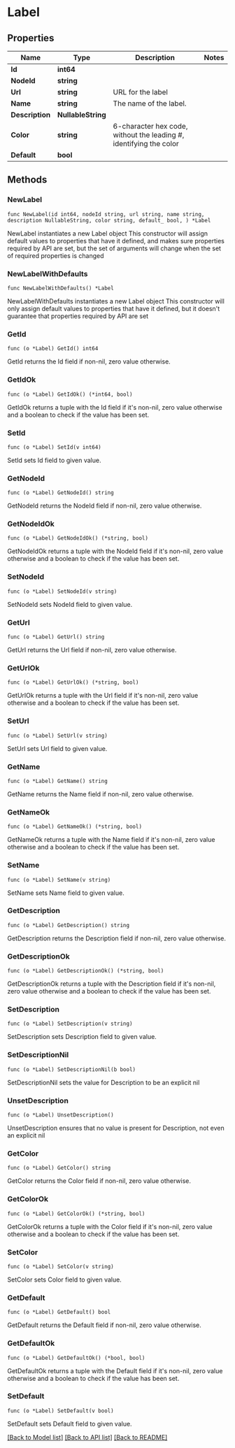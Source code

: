 # Label

## Properties

Name | Type | Description | Notes
------------ | ------------- | ------------- | -------------
**Id** | **int64** |  | 
**NodeId** | **string** |  | 
**Url** | **string** | URL for the label | 
**Name** | **string** | The name of the label. | 
**Description** | **NullableString** |  | 
**Color** | **string** | 6-character hex code, without the leading #, identifying the color | 
**Default** | **bool** |  | 

## Methods

### NewLabel

`func NewLabel(id int64, nodeId string, url string, name string, description NullableString, color string, default_ bool, ) *Label`

NewLabel instantiates a new Label object
This constructor will assign default values to properties that have it defined,
and makes sure properties required by API are set, but the set of arguments
will change when the set of required properties is changed

### NewLabelWithDefaults

`func NewLabelWithDefaults() *Label`

NewLabelWithDefaults instantiates a new Label object
This constructor will only assign default values to properties that have it defined,
but it doesn't guarantee that properties required by API are set

### GetId

`func (o *Label) GetId() int64`

GetId returns the Id field if non-nil, zero value otherwise.

### GetIdOk

`func (o *Label) GetIdOk() (*int64, bool)`

GetIdOk returns a tuple with the Id field if it's non-nil, zero value otherwise
and a boolean to check if the value has been set.

### SetId

`func (o *Label) SetId(v int64)`

SetId sets Id field to given value.


### GetNodeId

`func (o *Label) GetNodeId() string`

GetNodeId returns the NodeId field if non-nil, zero value otherwise.

### GetNodeIdOk

`func (o *Label) GetNodeIdOk() (*string, bool)`

GetNodeIdOk returns a tuple with the NodeId field if it's non-nil, zero value otherwise
and a boolean to check if the value has been set.

### SetNodeId

`func (o *Label) SetNodeId(v string)`

SetNodeId sets NodeId field to given value.


### GetUrl

`func (o *Label) GetUrl() string`

GetUrl returns the Url field if non-nil, zero value otherwise.

### GetUrlOk

`func (o *Label) GetUrlOk() (*string, bool)`

GetUrlOk returns a tuple with the Url field if it's non-nil, zero value otherwise
and a boolean to check if the value has been set.

### SetUrl

`func (o *Label) SetUrl(v string)`

SetUrl sets Url field to given value.


### GetName

`func (o *Label) GetName() string`

GetName returns the Name field if non-nil, zero value otherwise.

### GetNameOk

`func (o *Label) GetNameOk() (*string, bool)`

GetNameOk returns a tuple with the Name field if it's non-nil, zero value otherwise
and a boolean to check if the value has been set.

### SetName

`func (o *Label) SetName(v string)`

SetName sets Name field to given value.


### GetDescription

`func (o *Label) GetDescription() string`

GetDescription returns the Description field if non-nil, zero value otherwise.

### GetDescriptionOk

`func (o *Label) GetDescriptionOk() (*string, bool)`

GetDescriptionOk returns a tuple with the Description field if it's non-nil, zero value otherwise
and a boolean to check if the value has been set.

### SetDescription

`func (o *Label) SetDescription(v string)`

SetDescription sets Description field to given value.


### SetDescriptionNil

`func (o *Label) SetDescriptionNil(b bool)`

 SetDescriptionNil sets the value for Description to be an explicit nil

### UnsetDescription
`func (o *Label) UnsetDescription()`

UnsetDescription ensures that no value is present for Description, not even an explicit nil
### GetColor

`func (o *Label) GetColor() string`

GetColor returns the Color field if non-nil, zero value otherwise.

### GetColorOk

`func (o *Label) GetColorOk() (*string, bool)`

GetColorOk returns a tuple with the Color field if it's non-nil, zero value otherwise
and a boolean to check if the value has been set.

### SetColor

`func (o *Label) SetColor(v string)`

SetColor sets Color field to given value.


### GetDefault

`func (o *Label) GetDefault() bool`

GetDefault returns the Default field if non-nil, zero value otherwise.

### GetDefaultOk

`func (o *Label) GetDefaultOk() (*bool, bool)`

GetDefaultOk returns a tuple with the Default field if it's non-nil, zero value otherwise
and a boolean to check if the value has been set.

### SetDefault

`func (o *Label) SetDefault(v bool)`

SetDefault sets Default field to given value.



[[Back to Model list]](../README.md#documentation-for-models) [[Back to API list]](../README.md#documentation-for-api-endpoints) [[Back to README]](../README.md)


